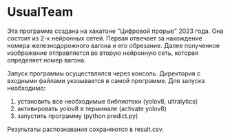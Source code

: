 # UsualTeam
 
Эта программа создана на хакатоне "Цифровой прорыв" 2023 года. Она состоит из 2-х нейронных сетей. Первая отвечает за нахождение номера железнодорожного вагона и его обрезание. Далее полученное изображение отправляется во вторую нейронную сеть, которая определяет номер вагона.

Запуск программы осуществлялся через консоль. Директория с входными файлами указывается в самой программе. Для запуска необходимо:
1) установить все необходимые библиотеки (yolov8, ultralytics)
2) активировать yolov8 в терминале (activate yolov8)
3) запустить программу (python predict.py)

Результаты распознавания сохраняются в result.csv. 
